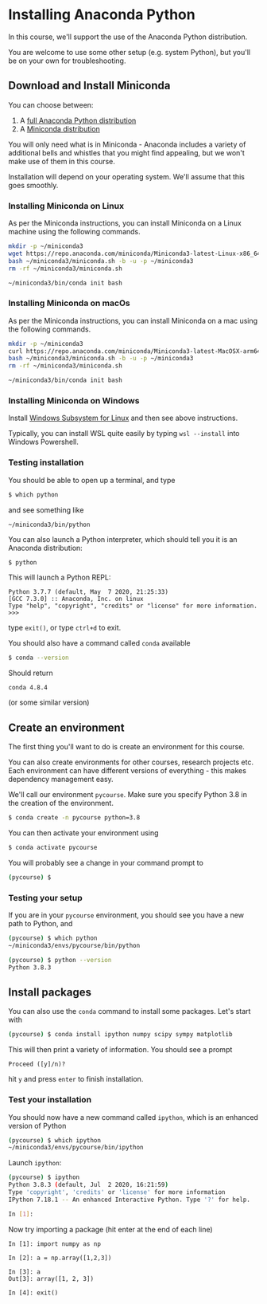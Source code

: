 # Installing Anaconda Python

In this course, we'll support the use of the Anaconda Python distribution.

You are welcome to use some other setup (e.g. system Python), but you'll be on your own for troubleshooting.

## Download and Install Miniconda

You can choose between:
1. A [full Anaconda Python distribution](https://www.anaconda.com/products/individual)
2. A [Miniconda distribution](https://docs.conda.io/en/latest/miniconda.html)

You will only need what is in Miniconda - Anaconda includes a variety of additional bells and whistles that you might find appealing, but we won't make use of them in this course.

Installation will depend on your operating system.  We'll assume that this goes smoothly.

### Installing Miniconda on Linux

As per the Miniconda instructions, you can install Miniconda on a Linux machine using the following commands.

```bash
mkdir -p ~/miniconda3
wget https://repo.anaconda.com/miniconda/Miniconda3-latest-Linux-x86_64.sh -O ~/miniconda3/miniconda.sh
bash ~/miniconda3/miniconda.sh -b -u -p ~/miniconda3
rm -rf ~/miniconda3/miniconda.sh

~/miniconda3/bin/conda init bash
```

### Installing Miniconda on macOs

As per the Miniconda instructions, you can install Miniconda on a mac using the following commands.

```bash
mkdir -p ~/miniconda3
curl https://repo.anaconda.com/miniconda/Miniconda3-latest-MacOSX-arm64.sh -o ~/miniconda3/miniconda.sh
bash ~/miniconda3/miniconda.sh -b -u -p ~/miniconda3
rm -rf ~/miniconda3/miniconda.sh

~/miniconda3/bin/conda init bash
```

### Installing Miniconda on Windows

Install [Windows Subsystem for Linux](https://learn.microsoft.com/en-us/windows/wsl/install) and then see above instructions.

Typically, you can install WSL quite easily by typing `wsl --install` into Windows Powershell.

### Testing installation
You should be able to open up a terminal, and type
```bash
$ which python
```
and see something like
```
~/miniconda3/bin/python
```

You can also launch a Python interpreter, which should tell you it is an Anaconda distribution:
```bash
$ python
```
This will launch a Python REPL:
```
Python 3.7.7 (default, May  7 2020, 21:25:33)
[GCC 7.3.0] :: Anaconda, Inc. on linux
Type "help", "copyright", "credits" or "license" for more information.
>>>
```
type `exit()`, or type `ctrl+d` to exit.

You should also have a command called `conda` available
```bash
$ conda --version
```
Should return
```
conda 4.8.4
```
(or some similar version)

## Create an environment

The first thing you'll want to do is create an environment for this course.

You can also create environments for other courses, research projects etc.  Each environment can have different versions of everything - this makes dependency management easy.

We'll call our environment `pycourse`.  Make sure you specify Python 3.8 in the creation of the environment.

```bash
$ conda create -n pycourse python=3.8
```
You can then activate your environment using
```bash
$ conda activate pycourse
```
You will probably see a change in your command prompt to
```bash
(pycourse) $
```

### Testing your setup

If you are in your `pycourse` environment, you should see you have a new path to Python, and

```bash
(pycourse) $ which python
~/miniconda3/envs/pycourse/bin/python

(pycourse) $ python --version
Python 3.8.3
```

## Install packages

You can also use the `conda` command to install some packages.  Let's start with

```bash
(pycourse) $ conda install ipython numpy scipy sympy matplotlib
```
This will then print a variety of information.  You should see a prompt
```
Proceed ([y]/n)?
```
hit `y` and press `enter` to finish installation.

### Test your installation

You should now have a new command called `ipython`, which is an enhanced version of Python

```bash
(pycourse) $ which ipython
~/miniconda3/envs/pycourse/bin/ipython
```

Launch `ipython`:
```bash
(pycourse) $ ipython
Python 3.8.3 (default, Jul  2 2020, 16:21:59)
Type 'copyright', 'credits' or 'license' for more information
IPython 7.18.1 -- An enhanced Interactive Python. Type '?' for help.

In [1]:      
```

Now try importing a package (hit enter at the end of each line)
```ipython
In [1]: import numpy as np                                                      

In [2]: a = np.array([1,2,3])                                                   

In [3]: a                                                                       
Out[3]: array([1, 2, 3])

In [4]: exit()  
```
